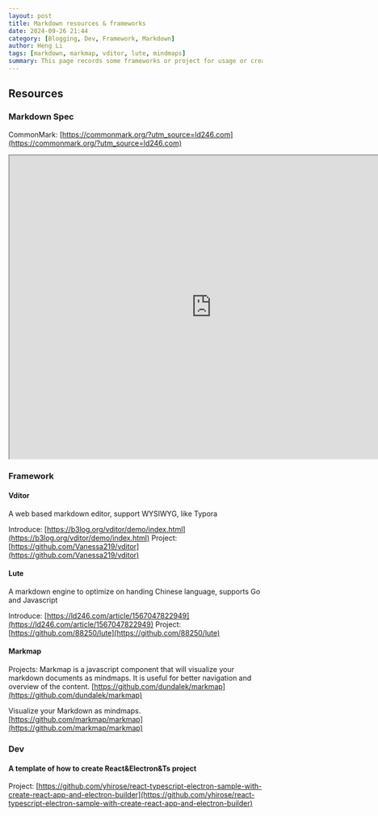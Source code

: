 ```yaml
---
layout: post
title: Markdown resources & frameworks
date: 2024-09-26 21:44
category: [Blogging, Dev, Framework, Markdown]
author: Heng Li
tags: [markdown, markmap, vditor, lute, mindmaps]
summary: This page records some frameworks or project for usage or creating markdown App.
---
```

## Resources

### Markdown Spec
CommonMark: [https://commonmark.org/?utm_source=ld246.com](https://commonmark.org/?utm_source=ld246.com)
<iframe src="https://commonmark.org/?utm_source=ld246.com" width="800" height="600"></iframe>


### Framework
#### Vditor
A web based markdown editor, support WYSIWYG, like Typora

Introduce: [https://b3log.org/vditor/demo/index.html](https://b3log.org/vditor/demo/index.html)
Project: [https://github.com/Vanessa219/vditor](https://github.com/Vanessa219/vditor)

#### Lute
A markdown engine to optimize on handing Chinese language, supports Go and Javascript

Introduce: [https://ld246.com/article/1567047822949](https://ld246.com/article/1567047822949)
Project: [https://github.com/88250/lute](https://github.com/88250/lute)


#### Markmap
Projects:
Markmap is a javascript component that will visualize your markdown documents as mindmaps. It is useful for better navigation and overview of the content.
[https://github.com/dundalek/markmap](https://github.com/dundalek/markmap)

Visualize your Markdown as mindmaps.
[https://github.com/markmap/markmap](https://github.com/markmap/markmap)

### Dev
#### A template of how to create React&Electron&Ts project
Project: [https://github.com/yhirose/react-typescript-electron-sample-with-create-react-app-and-electron-builder](https://github.com/yhirose/react-typescript-electron-sample-with-create-react-app-and-electron-builder)